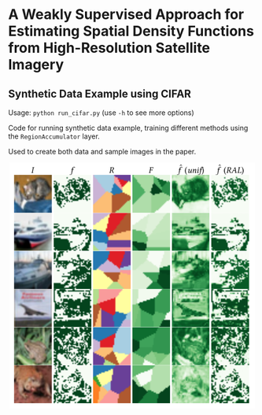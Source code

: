 # A Weakly Supervised Approach for Estimating Spatial Density Functions from High-Resolution Satellite Imagery

## Synthetic Data Example using CIFAR

Usage: `python run_cifar.py` (use `-h` to see more options)

Code for running synthetic data example, training different methods using the `RegionAccumulator` layer.

Used to create both data and sample images in the paper.

<p align="center">
<img src="./example_images.png" width="500px" height="500px">
</p>
